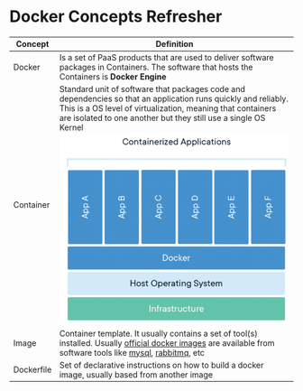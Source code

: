 # Docker Concepts Refresher

| Concept | Definition |
| --- | --- |
| Docker | Is a set of PaaS products that are used to deliver software packages in Containers. The software that hosts the Containers is **Docker Engine**   |
| Container | Standard unit of software that packages code and dependencies so that an application runs quickly and reliably. This is a OS level of virtualization, meaning that containers are isolated to one another but they still use a single OS Kernel ![containers](../../_resources/01%20containers.png) |
| Image | Container template. It usually contains a set of tool(s) installed. Usually [official docker images](https://hub.docker.com/search?image_filter=official) are available from software tools like [mysql](https://hub.docker.com/_/mysql), [rabbitmq](https://hub.docker.com/_/rabbitmq), etc  |
| Dockerfile | Set of declarative instructions on how to build a docker image, usually based from another image |

